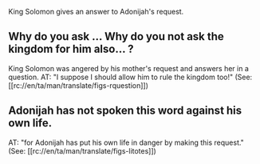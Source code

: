 King Solomon gives an answer to Adonijah's request.

## Why do you ask … Why do you not ask the kingdom for him also… ? ##

King Solomon was angered by his mother's request and answers her in a question. AT: "I suppose I should allow him to rule the kingdom too!" (See: [[rc://en/ta/man/translate/figs-rquestion]])

## Adonijah has not spoken this word against his own life. ##

AT: "for Adonijah has put his own life in danger by making this request." (See: [[rc://en/ta/man/translate/figs-litotes]])